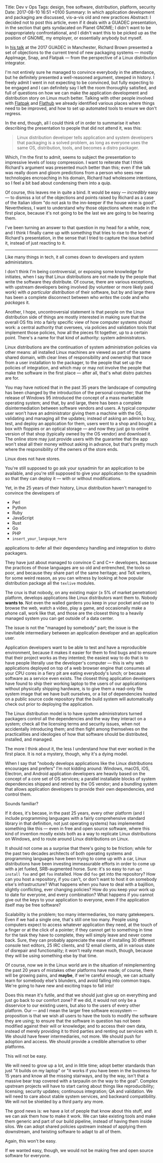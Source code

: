 Title: Dev v Ops
Tags: design, free software, distribution, platform, security
Date: 2017-08-10 16:51 +0100
Summary: In which application development and packaging are discussed, vis-a-vis old and new practices
Abstract: I decided not to post this article, even if it deals with a GUADEC presentation, in the section that gets syndacated on Planet GNOME; I didn't want to be inappropriately confrontational, and I didn't want this to be picked up as the position of GNOME, my employer, or essentially anybody but myself.

In [his talk][rb-talk] at the 2017 GUADEC in Manchester, Richard Brown
presented a set of objections to the current trend of new packaging systems
— mostly AppImage, Snap, and Flatpak — from the perspective of a Linux
distribution integrator.

I'm not entirely sure he managed to convince everybody in the attendance,
but he definitely presented a well-reasoned argument, steeped in history. I
freely admit I went in not expecting to be convinced, but fully expecting to
be engaged and I can definitely say I left the room thoroughly satisfied,
and full of questions on how we can make the application development and
distribution story on Linux much better. Talking with other people involved
with [Flatpak][flatpak-web] and [Flathub][flathub-web] we already identified
various places where things need to be improved, and how to set up automated
tools to ensure we don't regress.

In the end, though, all I could think of in order to summarise it when
describing the presentation to people that did not attend it, was this:

> Linux distribution developer tells application and system developers that
> packaging is a solved problem, as long as everyone uses the same OS,
> distribution, tools, and becomes a distro packager.

Which, I'm the first to admit, seems to subject the presentation to
impressive levels of lossy compression. I want to reiterate that I think
Richard's argument was presented much better than this; even if the talk was
really doom and gloom predictions from a person who sees new technologies
encroaching in his domain, Richard had wholesome intentions, so I feel a bit
bad about condensing them into a quip.

Of course, this leaves me in quite a bind. It would be easy — *incredibly*
easy — to dismiss a lot of the objections and points raised by Richard as a
case of the Italian idiom "do not ask to the inn-keeper if the house wine is
good". Nevertheless, I want to understand why those objections where made in
the first place, because it's not going to be the last we are going to be
hearing them.

I've been turning an answer to that question in my head for a while, now,
and I think I finally came up with something that tries to rise to the level
of Richard's presentation, in the sense that I tried to capture the issue
behind it, instead of just reacting to it.

- - -

Like many things in tech, it all comes down to developers and system
administators.

I don't think I'm being controversial, or exposing some knowledge for
initiates, when I say that Linux distributions are not made by the people
that write the software they distribute. Of course, there are various
exceptions, with upstream developers being involved (by volunteer or more
likely paid work) with *a particular distribution* of their software, but by
and large there has been a complete disconnect between who *writes* the code
and who *packages* it.

Another, I hope, uncontroversial statement is that people on the Linux
distribution side of things are mostly interested in making sure that the
overall OS fits into a fairly specific view of how computer systems should
work: a central authority that oversees, via policies and validation tools
that implement those policies, how all the pieces fit together, up to a
certain point. There's a name for that kind of authority: system
administrators.

Linux distributions are the continuation of system administration policies
via other means: all installed Linux machines are viewed as part of the same
shared domain, with clear lines of responsibility and ownership that trace
from a user installation to the packager, to the people that set up the
policies of integration, and which may or may not involve the people that
make the software in the first place — after all, that's what distro patches
are for.

You may have noticed that in the past 35 years the landscape of computing
has been changed by the introduction of the personal computer; that the
release of Windows 95 introduced the concept of a mass marketable operating
system; and that, by and large, there has been a complete disintermediation
between software vendors and users. A typical computer user won't have an
administrator giving them a machine with the OS, validating and managing all
the updates; instead of asking an admin to buy, test, and deploy an
application for them, users went to a shop and bought a box with floppies or
an optical storage — and now they just go to online version of that shop
(typically owned by the OS vendor) and download it. The online store may
just provide users with the guarantee that the app won't steal all their
money without asking in advance, but that's pretty much where the
responsibility of the owners of the store ends.

Linux does not have stores.

You're still supposed to go ask your sysadmin for an application to be
available, and you're still supposed to give your application to the
sysadmin so that they can deploy it — with or without modifications.

Yet, in the 25 years of their history, Linux distribution haven't managed to
convince the developers of

  - Perl
  - Python
  - Ruby
  - JavaScript
  - Rust
  - Go
  - PHP
  - `insert_your_language_here`

applications to defer all their dependency handling and integration to
distro packagers.

They have just about managed to convince C and C++ developers, because the
practices of those languages are so old and entrenched, the tools so poor,
and because they share part of the same heritage; and TeX writers, for some
weird reason, as you can witness by looking at how popular distribution
package all the `texlive` modules.

The crux is that nobody, on any existing major (≥ 5% of market penetration)
platform, develops applications like Linux distributors want them to. Nobody
**wants to**. Not even the walled gardens you keep in your pocket and use to
browse the web, watch a video, play a game, and occasionally make a phone
call, work like that, and those are the closest thing to a heavily managed
system you can get outside of a data center.

The issue is not the "managed by somebody" part; the issue is the inevitable
intermediary between an application developer and an application user.

Application developers want to be able to test and have a reproducible
environment, because it makes it easier for them to find bugs and to ensure
that their project works as they intented; the easiest way to do that is to
have people literally use the developer's computer — this is why web
applications deployed on top of a web browser engine that consumes all your
CPU cores in a fiery pit are eating everybody's lunch; or because software
as a service even exists. The closest thing application developers have
found to ship their working laptop to the users of our applications without
physically shipping hardware, is to give them a read-only file system image
that we have built ourselves, or a list of dependencies hosted on a public
source code repository that the build system will automatically check out
prior to deploying the application.

The Linux distribution model is to have system administrators turned
packagers control all the dependencies and the way they interact on a
system; check all the licensing terms and security issues, when not
accidentally introducing them; and then fight among themselves on the
practicalities and ideologies of how that software should be distributed,
installed, and managed.

The more I think about it, the less I understand how that ever worked in the
first place. It is not a mystery, though, why it's a dying model.

When I say that "nobody develops applications like the Linux distributions
encourages and prefers" I'm not kidding around: Windows, macOS, iOS,
Electron, and Android application developers are heavily based on the
concept of a core set of OS services; a parallel installable blocks of
system dependencies shipped and retired by the OS vendor; and a bundling
system that allows application developers to provide their own dependencies,
and control them.

Sounds familiar?

If it does, it's becase, in the past 25 years, every other platform (and I
include programming languages with a fairly comprehensive standard library
in that definition, not just operating systems) has implemented something
like this — even in free and open source software, where this kind of
invention mostly exists both as a way to replicate Linux distributions on
Windows, and to route around Linux distributions on Linux.

It should not come as a surprise that there's going to be friction; while
for the past two decades architects of both operating systems and
programming languages have been trying to come up with a car, Linux
distributions have been investing immeasurable efforts in order to come up
with a jet fueled, SRB-augmented horse. Sure: it's so easy to run `apt
install foo` and get `foo` installed. How did `foo` get into the repository?
How can you host a repository, if you can't, or don't want to host it on
somebody else's infrastructure? What happens when you have to deal with a
bajillion, slightly conflicting, ever changing policies? How do you keep
your work up to date for everyone, and every combination? What happens if
you cannot give out the keys to your application to everyone, even if the
application itself may be free software?

Scalability is the problem; too many intermediaries, too many gatekeepers.
Even if we had a single one, that's still one too many. People using
computers expect to access whatever application they need, at the touch of a
finger or at the click of a pointer; if they cannot get to something in time
for the task they have to complete, they will simply leave and never come
back. Sure, they can probably appreciate the ease of installing 30 different
console text editors, 25 IRC clients, and 12 email clients, all in various
state of disrepair and functionality; it won't really mean much, though,
because they will be using something else by that time.

Of course, now we in the Linux world are in the situation of reimplementing
the past 20 years of mistakes other platforms have made; of course, there
will be growing pains, and **maybe**, if we're careful enough, we can
actually learn for somebody else's blunders, and avoid falling into common
traps. We're going to have new and exciting traps to fall into!

Does this mean it's futile, and that we should just give up on everything
and just go back to our comfort zone? If we did, it would not only be a
disservice to our existing users, but also to the users of every other
platform. Our — and I mean the larger free software ecosystem — proposition
is that we wish all users to have the tools to modify the software they are
using; to ensure that the software in question has not been modified against
their will or knowledge; and to access their own data, instead of merely
providing it to third parties and renting out services with it. We should
have fewer intermediaries, not more. We should push for adoption and access.
We should provide a credible alternative to other platforms.

This will not be easy.

We will need to grow up a lot, and in little time; adopt better standards
than just "it builds on my laptop" or "it works if you have been in the
business for 15 years and know all the missing stairways, and by the way,
isn't that a massive bear trap covered with a tarpaulin on the way to the
goal". Complex upstream projects will have to start caring about things like
reproducibility; licensing; security updates; continuous integration; QA and
validation. We will need to care about stable system services, and backward
compatibility. We will not be shielded by a third party any more.

The good news is: we have a lot of people that know about this stuff, and we
can ask them how to make it work. We can take existing tools and make them
generic and part of our build pipeline, instead of having them inside silos.
We can adopt shared policies upstream instead of applying them downstream,
and twisting software to adapt to all of them.

Again, this won't be easy.

If we wanted easy, though, we would not be making free and open source
software for everyone.

[rb-talk]: https://2017.guadec.org/talks-and-events/#abstract-1-resurrecting_dinosaurs_what_can_possibly_go_wrong
[flatpak-web]: http://flatpak.org
[flathub-web]: https://flathub.org
